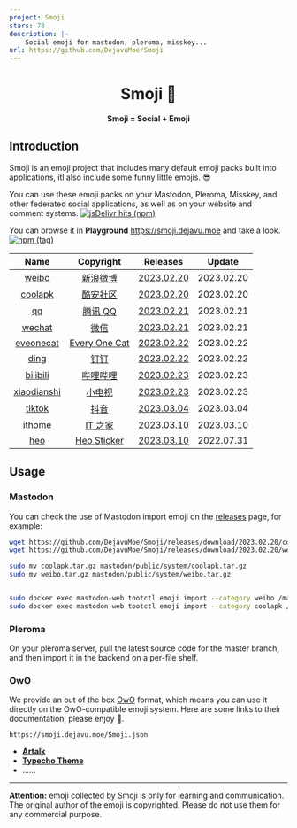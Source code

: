 ```yaml
---
project: Smoji
stars: 78
description: |-
    Social emoji for mastodon, pleroma, misskey...
url: https://github.com/DejavuMoe/Smoji
---
```


<div align=center>
<h1>
Smoji 🫣
</div>

<div align=center>
<strong>Smoji = Social + Emoji</strong>
</div>

## Introduction

Smoji is an emoji project that includes many default emoji packs built into applications, itl also include some funny little emojis. 😎

You can use these emoji packs on your Mastodon,  Pleroma,  Misskey, and other federated social applications, as well as on your website and comment systems. [![jsDelivr hits (npm)](https://img.shields.io/jsdelivr/npm/hw/dejavu-smoji?color=%23f97c49&label=jsDelivr)](https://www.jsdelivr.com/package/npm/dejavu-smoji)

You can browse it in **Playground** https://smoji.dejavu.moe and take a look. [![npm (tag)](https://img.shields.io/npm/v/dejavu-smoji/latest?color=fc7b14&label=latest)](https://www.npmjs.com/package/dejavu-smoji)

|            Name             |                      Copyright                      |                           Releases                           |   Update   |
| :-------------------------: | :-------------------------------------------------: | :----------------------------------------------------------: | :--------: |
|       [weibo](/weibo)       |           [新浪微博](https://weibo.com/)            | [2023.02.20](https://github.com/DejavuMoe/Smoji/releases/tag/2023.02.20) | 2023.02.20 |
|     [coolapk](/coolapk)     |         [酷安社区](https://www.coolapk.com)         | [2023.02.20](https://github.com/DejavuMoe/Smoji/releases/tag/2023.02.20) | 2023.02.20 |
|          [qq](/qq)          |            [腾讯 QQ](https://im.qq.com/)            | [2023.02.21](https://github.com/DejavuMoe/Smoji/releases/tag/2023.02.21) | 2023.02.21 |
|      [wechat](/wechat)      |           [微信](https://weixin.qq.com/)            | [2023.02.21](https://github.com/DejavuMoe/Smoji/releases/tag/2023.02.21) | 2023.02.21 |
|   [eveonecat](/eveonecat)   |        [Every One Cat](http://motions.cat/)         | [2023.02.22](https://github.com/DejavuMoe/Smoji/releases/tag/2023.02.22) | 2023.02.22 |
|        [ding](/ding)        |          [钉钉](https://www.dingtalk.com/)          | [2023.02.22](https://github.com/DejavuMoe/Smoji/releases/tag/2023.02.22) | 2023.02.22 |
|    [bilibili](/bilibili)    |        [哔哩哔哩](https://www.bilibili.com/)        | [2023.02.23](https://github.com/DejavuMoe/Smoji/releases/tag/2023.02.23) | 2023.02.23 |
| [xiaodianshi](/xiaodianshi) |         [小电视](https://www.bilibili.com/)         | [2023.02.23](https://github.com/DejavuMoe/Smoji/releases/tag/2023.02.23) | 2023.02.23 |
|      [tiktok](/tiktok)      |           [抖音](https://www.douyin.com/)           | [2023.03.04](https://github.com/DejavuMoe/Smoji/releases/tag/2023.03.04) | 2023.03.04 |
|      [ithome](/ithome)      |         [IT 之家](https://www.ithome.com/)          | [2023.03.10](https://github.com/DejavuMoe/Smoji/releases/tag/2023.03.10) | 2023.03.10 |
|         [heo](/heo)         | [Heo Sticker](https://github.com/zhheo/Sticker-Heo) | [2023.03.10](https://github.com/DejavuMoe/Smoji/releases/tag/2023.03.10) | 2022.07.31 |

## Usage

### Mastodon

You can check the use of Mastodon import emoji on the [releases](https://github.com/DejavuMoe/Smoji/releases) page, for example:

```bash
wget https://github.com/DejavuMoe/Smoji/releases/download/2023.02.20/coolapk.tar.gz
wget https://github.com/DejavuMoe/Smoji/releases/download/2023.02.20/weibo.tar.gz

sudo mv coolapk.tar.gz mastodon/public/system/coolapk.tar.gz
sudo mv weibo.tar.gz mastodon/public/system/weibo.tar.gz


sudo docker exec mastodon-web tootctl emoji import --category weibo /mastodon/public/system/weibo.tar.gz
sudo docker exec mastodon-web tootctl emoji import --category coolapk /mastodon/public/system/coolapk.tar.gz
```

### Pleroma

On your pleroma server, pull the latest source code for the master branch, and then import it in the backend on a per-file shelf.

### OwO

We provide an out of the box [OwO](https://github.com/DIYgod/OwO) format, which means you can use it directly on the OwO-compatible emoji system. Here are some links to their documentation, please enjoy 🤤.

```
https://smoji.dejavu.moe/Smoji.json
```

- **[Artalk](https://artalk.js.org/guide/frontend/emoticons.html#owo-格式)**
- **[Typecho Theme](https://www.google.com.hk/search?q=Typecho+OwO%E8%A1%A8%E6%83%85&pws=0&gl=us)**
- ……

---

**Attention:** emoji collected by Smoji is only for learning and communication. The original author of the emoji is copyrighted. Please do not use them for any commercial purpose.

